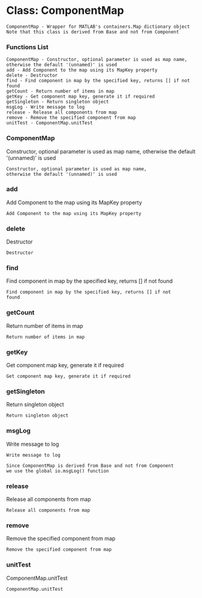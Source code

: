 # Class: ComponentMap



    
    ComponentMap - Wrapper for MATLAB's containers.Map dictionary object  
    Note that this class is derived from Base and not from Component  
      
      
      

### Functions List

    ComponentMap - Constructor, optional parameter is used as map name, otherwise the default '(unnamed)' is used
    add - Add Component to the map using its MapKey property
    delete - Destructor
    find - Find component in map by the specified key, returns [] if not found
    getCount - Return number of items in map
    getKey - Get component map key, generate it if required
    getSingleton - Return singleton object
    msgLog - Write message to log
    release - Release all components from map
    remove - Remove the specified component from map
    unitTest - ComponentMap.unitTest

### ComponentMap

Constructor, optional parameter is used as map name, otherwise the default '(unnamed)' is used


    
    Constructor, optional parameter is used as map name,  
    otherwise the default '(unnamed)' is used  


### add

Add Component to the map using its MapKey property


    
    Add Component to the map using its MapKey property  
      


### delete

Destructor


    
    Destructor  


### find

Find component in map by the specified key, returns [] if not found


    
    Find component in map by the specified key, returns [] if not  
    found  


### getCount

Return number of items in map


    
    Return number of items in map  


### getKey

Get component map key, generate it if required


    
    Get component map key, generate it if required  


### getSingleton

Return singleton object


    
    Return singleton object  


### msgLog

Write message to log


    
    Write message to log  
      
    Since ComponentMap is derived from Base and not from Component  
    we use the global io.msgLog() function  


### release

Release all components from map


    
    Release all components from map  
      


### remove

Remove the specified component from map


    
    Remove the specified component from map  
      


### unitTest

ComponentMap.unitTest


    
    ComponentMap.unitTest  
      


